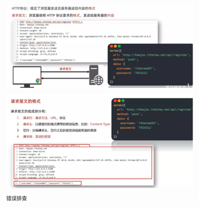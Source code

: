 ![image-20241207215144835](./assets/image-20241207215144835.png)

![image-20241207215414022](./assets/image-20241207215414022.png)

错误排查

 